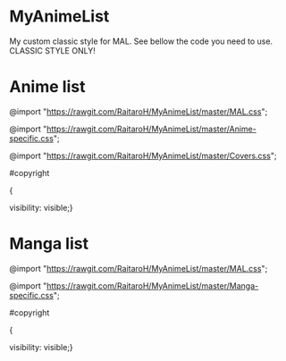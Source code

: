 # MyAnimeList
My custom classic style for MAL. See bellow the code you need to use.
CLASSIC STYLE ONLY!

# Anime list
@import "https://rawgit.com/RaitaroH/MyAnimeList/master/MAL.css";

@import "https://rawgit.com/RaitaroH/MyAnimeList/master/Anime-specific.css";

@import "https://rawgit.com/RaitaroH/MyAnimeList/master/Covers.css";

#copyright

{

visibility: visible;}

# Manga list
@import "https://rawgit.com/RaitaroH/MyAnimeList/master/MAL.css";

@import "https://rawgit.com/RaitaroH/MyAnimeList/master/Manga-specific.css";

#copyright

{

visibility: visible;}


